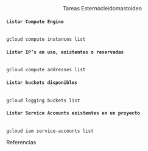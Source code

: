 <div align="center">
Tareas Esternocleidomastoideo
</div>

#### ```Listar Compute Engine```

```

gcloud compute instances list 
```

#### ```Listar IP’s en uso, existentes o reservadas```

```

gcloud compute addresses list
```

#### ```Listar buckets disponibles```

```

gcloud logging buckets list
```

#### ```Listar Service Accounts existentes en un proyecto```

```

gcloud iam service-accounts list
```


<div align="left">
 Referencias
</div>